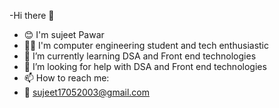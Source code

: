  -Hi there 👋
- 😊 I'm sujeet Pawar
- 👨‍💻 I'm computer engineering student and tech enthusiastic
- 🌱 I’m currently learning DSA and Front end technologies
- 🤔 I’m looking for help with DSA and Front end technologies
- 📫 How to reach me:
- 📧 sujeet17052003@gmail.com


